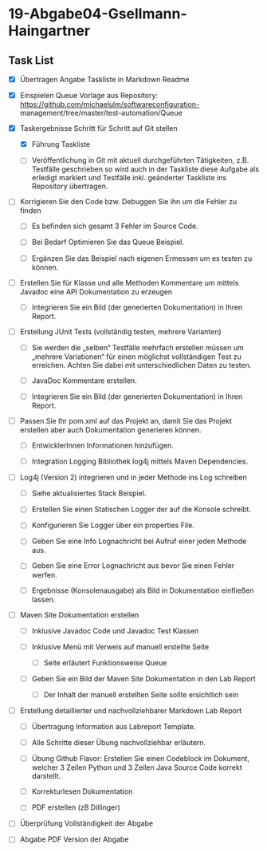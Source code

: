 # 19-Abgabe04-Gsellmann-Haingartner #

## Task List ##

- [x] Übertragen Angabe Taskliste in Markdown Readme

- [x] Einspielen Queue Vorlage aus Repository: https://github.com/michaelulm/softwareconfiguration-
management/tree/master/test-automation/Queue

- [x] Taskergebnisse Schritt für Schritt auf Git stellen

  - [x] Führung Taskliste

  - [ ] Veröffentlichung in Git mit aktuell durchgeführten Tätigkeiten, z.B. Testfälle geschrieben so wird auch in der Taskliste diese Aufgabe als erledigt markiert und Testfälle inkl. geänderter Taskliste ins Repository übertragen.

- [ ] Korrigieren Sie den Code bzw. Debuggen Sie ihn um die Fehler zu finden

  - [ ] Es befinden sich gesamt 3 Fehler im Source Code.

  - [ ] Bei Bedarf Optimieren Sie das Queue Beispiel.

  - [ ] Ergänzen Sie das Beispiel nach eigenen Ermessen um es testen zu können.

- [ ] Erstellen Sie für Klasse und alle Methoden Kommentare um mittels Javadoc eine API Dokumentation zu erzeugen

  - [ ] Integrieren Sie ein Bild (der generierten Dokumentation) in Ihren Report.

- [ ] Erstellung JUnit Tests (vollständig testen, mehrere Varianten)

  - [ ] Sie werden die „selben“ Testfälle mehrfach erstellen müssen um „mehrere Variationen“ für einen möglichst vollständigen Test zu erreichen. Achten Sie dabei mit unterschiedlichen Daten zu testen.

  - [ ] JavaDoc Kommentare erstellen.

  - [ ] Integrieren Sie ein Bild (der generierten Dokumentation) in Ihren Report.

- [ ] Passen Sie Ihr pom.xml auf das Projekt an, damit Sie das Projekt erstellen aber auch Dokumentation generieren können.

  - [ ] EntwicklerInnen Informationen hinzufügen.

  - [ ] Integration Logging Bibliothek log4j mittels Maven Dependencies.

- [ ] Log4j (Version 2) integrieren und in jeder Methode ins Log schreiben

  - [ ] Siehe aktualisiertes Stack Beispiel.

  - [ ] Erstellen Sie einen Statischen Logger der auf die Konsole schreibt.

  - [ ] Konfigurieren Sie Logger über ein properties File.

  - [ ] Geben Sie eine Info Lognachricht bei Aufruf einer jeden Methode aus.

  - [ ] Geben Sie eine Error Lognachricht aus bevor Sie einen Fehler werfen.

  - [ ] Ergebnisse (Konsolenausgabe) als Bild in Dokumentation einfließen lassen.

- [ ] Maven Site Dokumentation erstellen

  - [ ] Inklusive Javadoc Code und Javadoc Test Klassen

  - [ ] Inklusive Menü mit Verweis auf manuell erstellte Seite

    - [ ] Seite erläutert Funktionsweise Queue

  - [ ] Geben Sie ein Bild der Maven Site Dokumentation in den Lab Report

    - [ ] Der Inhalt der manuell erstellten Seite sollte ersichtlich sein

- [ ] Erstellung detaillierter und nachvollziehbarer Markdown Lab Report

  - [ ] Übertragung Information aus Labreport Template.

  - [ ] Alle Schritte dieser Übung nachvollziehbar erläutern.

  - [ ] Übung Github Flavor: Erstellen Sie einen Codeblock im Dokument, welcher 3   Zeilen Python und 3 Zeilen Java Source Code korrekt darstellt.

  - [ ] Korrekturlesen Dokumentation

  - [ ] PDF erstellen (zB Dillinger)

- [ ] Überprüfung Vollständigkeit der Abgabe

- [ ] Abgabe PDF Version der Abgabe
